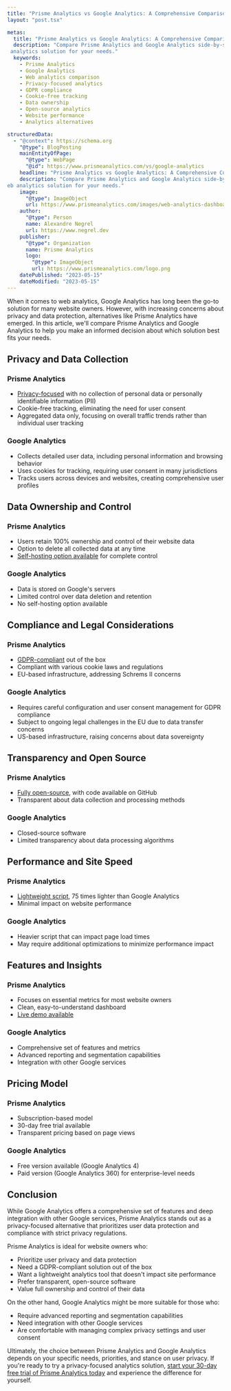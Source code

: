 ```yaml
---
title: "Prisme Analytics vs Google Analytics: A Comprehensive Comparison"
layout: "post.tsx"

metas:
  title: "Prisme Analytics vs Google Analytics: A Comprehensive Comparison"
  description: "Compare Prisme Analytics and Google Analytics side-by-side. Learn about key differences in privacy, data collection, compliance, and features to choose the best web
 analytics solution for your needs."
  keywords:
    - Prisme Analytics
    - Google Analytics
    - Web analytics comparison
    - Privacy-focused analytics
    - GDPR compliance
    - Cookie-free tracking
    - Data ownership
    - Open-source analytics
    - Website performance
    - Analytics alternatives

structuredData:
  - "@context": https://schema.org
    "@type": BlogPosting
    mainEntityOfPage:
      "@type": WebPage
      "@id": https://www.prismeanalytics.com/vs/google-analytics
    headline: "Prisme Analytics vs Google Analytics: A Comprehensive Comparison"
    description: "Compare Prisme Analytics and Google Analytics side-by-side. Learn about key differences in privacy, data collection, compliance, and features to choose the best w
eb analytics solution for your needs."
    image:
      "@type": ImageObject
      url: https://www.prismeanalytics.com/images/web-analytics-dashboard-light.png
    author:
      "@type": Person
      name: Alexandre Negrel
      url: https://www.negrel.dev
    publisher:
      "@type": Organization
      name: Prisme Analytics
      logo:
        "@type": ImageObject
        url: https://www.prismeanalytics.com/logo.png
    datePublished: "2023-05-15"
    dateModified: "2023-05-15"
---
```


When it comes to web analytics, Google Analytics has long been the go-to
solution for many website owners. However, with increasing concerns about
privacy and data protection, alternatives like Prisme Analytics have emerged. In
this article, we'll compare Prisme Analytics and Google Analytics to help you
make an informed decision about which solution best fits your needs.

## Privacy and Data Collection

### Prisme Analytics

- [Privacy-focused](/is/privacy-focused-analytics) with no collection of
  personal data or personally identifiable information (PII)
- Cookie-free tracking, eliminating the need for user consent
- Aggregated data only, focusing on overall traffic trends rather than
  individual user tracking

### Google Analytics

- Collects detailed user data, including personal information and browsing
  behavior
- Uses cookies for tracking, requiring user consent in many jurisdictions
- Tracks users across devices and websites, creating comprehensive user profiles

## Data Ownership and Control

### Prisme Analytics

- Users retain 100% ownership and control of their website data
- Option to delete all collected data at any time
- [Self-hosting option available](/docs/guides/self-host-prisme-docker/) for
  complete control

### Google Analytics

- Data is stored on Google's servers
- Limited control over data deletion and retention
- No self-hosting option available

## Compliance and Legal Considerations

### Prisme Analytics

- [GDPR-compliant](/is/privacy-focused-analytics/) out of the box
- Compliant with various cookie laws and regulations
- EU-based infrastructure, addressing Schrems II concerns

### Google Analytics

- Requires careful configuration and user consent management for GDPR compliance
- Subject to ongoing legal challenges in the EU due to data transfer concerns
- US-based infrastructure, raising concerns about data sovereignty

## Transparency and Open Source

### Prisme Analytics

- [Fully open-source](/is/open-source-website-analytics), with code available on
  GitHub
- Transparent about data collection and processing methods

### Google Analytics

- Closed-source software
- Limited transparency about data processing algorithms

## Performance and Site Speed

### Prisme Analytics

- [Lightweight script](/is/lightweight-analytics), 75 times lighter than Google
  Analytics
- Minimal impact on website performance

### Google Analytics

- Heavier script that can impact page load times
- May require additional optimizations to minimize performance impact

## Features and Insights

### Prisme Analytics

- Focuses on essential metrics for most website owners
- Clean, easy-to-understand dashboard
- [Live demo available](https://app.prismeanalytics.com/grafana/d/eegq2vj9n7bb4c/web-analytics?orgId=5&kiosk=&from=now-7d&to=now&timezone=browser)

### Google Analytics

- Comprehensive set of features and metrics
- Advanced reporting and segmentation capabilities
- Integration with other Google services

## Pricing Model

### Prisme Analytics

- Subscription-based model
- 30-day free trial available
- Transparent pricing based on page views

### Google Analytics

- Free version available (Google Analytics 4)
- Paid version (Google Analytics 360) for enterprise-level needs

## Conclusion

While Google Analytics offers a comprehensive set of features and deep
integration with other Google services, Prisme Analytics stands out as a
privacy-focused alternative that prioritizes user data protection and compliance
with strict privacy regulations.

Prisme Analytics is ideal for website owners who:

- Prioritize user privacy and data protection
- Need a GDPR-compliant solution out of the box
- Want a lightweight analytics tool that doesn't impact site performance
- Prefer transparent, open-source software
- Value full ownership and control of their data

On the other hand, Google Analytics might be more suitable for those who:

- Require advanced reporting and segmentation capabilities
- Need integration with other Google services
- Are comfortable with managing complex privacy settings and user consent

Ultimately, the choice between Prisme Analytics and Google Analytics depends on
your specific needs, priorities, and stance on user privacy. If you're ready to
try a privacy-focused analytics solution,
[start your 30-day free trial of Prisme Analytics today](https://app.prismeanalytics.com/authn/sign_up)
and experience the difference for yourself.
